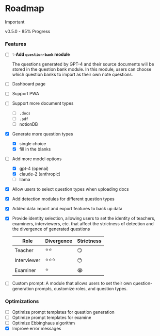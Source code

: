 # Roadmap

> [!IMPORTANT]
> v0.5.0 - 85% Progress

### Features

- [ ] ✨**Add `question-bank` module**

  The questions generated by GPT-4 and their source documents will be stored in the question bank module. In this module, users can choose which question banks to import as their own note questions.
- [ ] Dashboard page
- [ ] Support PWA
- [ ] Support more document types
  - [ ] `.docs`
  - [ ] `.pdf`
  - [ ] notionDB
- [x] Generate more question types
  - [x] single choice
  - [x] fill in the blanks
- [ ] Add more model options
  - [x] gpt-4 (openai)
  - [x] claude-2 (anthropic)
  - [ ] llama
- [x] Allow users to select question types when uploading docs
- [x] Add detection modules for different question types
- [x] Added data import and export features to back up data
- [x] Provide identity selection, allowing users to set the identity of teachers, examiners, interviewers, etc. that affect the strictness of detection and the divergence of generated questions

  | Role        | Divergence | Strictness |
  | ----------- | ---------- | ---------- |
  | Teacher     | ⭐️⭐️     | 😏         |
  | Interviewer | ⭐️⭐️⭐️  | 😐         |
  | Examiner    | ⭐️        | 😭         |
- [ ] Custom prompt: A module that allows users to set their own question-generation prompts, customize roles, and question types.

### Optimizations

- [ ] Optimize prompt templates for question generation
- [ ] Optimize prompt templates for examine
- [ ] Optimize Ebbinghaus algorithm
- [x] Improve error messages
